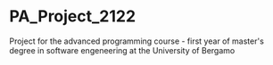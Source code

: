 # PA_Project_2122
Project for the advanced programming course - first year of master's degree in software engeneering at the University of Bergamo

